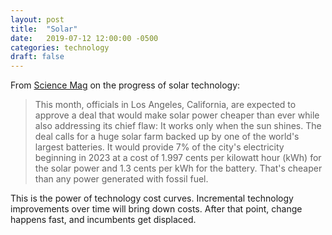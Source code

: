 ```yaml
---
layout: post
title:  "Solar"
date:   2019-07-12 12:00:00 -0500
categories: technology
draft: false
---
```


From [Science Mag](https://www.sciencemag.org/news/2019/07/giant-batteries-and-cheap-solar-power-are-shoving-fossil-fuels-grid) on the progress of solar technology:

> This month, officials in Los Angeles, California, are expected to approve a deal that would make solar power cheaper than ever while also addressing its chief flaw: It works only when the sun shines. The deal calls for a huge solar farm backed up by one of the world's largest batteries. It would provide 7% of the city's electricity beginning in 2023 at a cost of 1.997 cents per kilowatt hour (kWh) for the solar power and 1.3 cents per kWh for the battery. That's cheaper than any power generated with fossil fuel.

This is the power of technology cost curves. Incremental technology improvements over time will bring down costs. After that point, change happens fast, and incumbents get displaced.